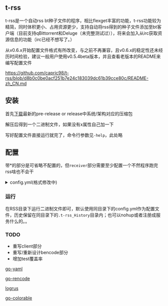## t-rss
t-rss是一个自动rss bt种子文件的程序，相比flexget丰富的功能，t-rss功能较为精简，同时体积更小、占用资源更少，支持自动将rss得到的种子文件添加至bt客户端（目前支持qBittorrent和Deluge（未完整测试过）），将来会加入从irc获取资源信息的功能（irc已经不想写了。）

从v0.6.x开始配置文件格式有所改变，与之前不再兼容，且v0.6.x的稳定性还未经历时间检验，建议一般用户使用v0.5.4beta版本，并且查看老版本的README来编写配置文件

https://github.com/capric98/t-rss/blob/d8b0c0be0acf251b7e24c183039dc61b39cce80c/README-zh_CN.md

## 安装
首先[下载](https://github.com/capric98/t-rss/releases)最新的pre-release or release中系统/架构对应的压缩包

解压后得到一个二进制文件，如果没有x属性自己加一下

写好配置文件直接运行就完了，命令行参数见`-help`，此处略

## 配置
带*的部分是可省略不配置的，但`receiver`部分需要至少配置一个不然程序跑完rss啥也不会干

<details>
<summary>config.yml(格式修改中)</summary>

```yaml
GLOBAL:
  log_file: # delete this to output log to stderr
  history:
    max_num: 300 # max history record nums
    save_to: # default: ./.t-rss_History
  timeout: 1m # {int}s/m/h/d

TASKS:
  Name_of_task0:
    rss:
      url: https://example.com
      method: GET #*delete this except you know what this means
      headers:    #*if needed
        Cookie: something
        Key: Value
      interval: 10s # {int}s/m/h/d
    filter:
      content_size:
        min: 10MB340KB
        max: 120G10MB
      regexp:
        accept:
          - A
        reject:
          - B
    quota:
      num: 65535
      size: 100G
    edit:
      tracker:
        delete:
          - share
        add:
          - http(s)://example.com/
    receiver:
      delay: 12s
      save_path: /home/WatchDir/
      client:
        Name_of_client0:
          type: qBittorrent
          url: http://127.0.0.1
          username: admin
          password: adminadmin
          dlLimit:
          upLimit:
          paused: true
          savepath: /home/Downloads
        Name_of_client1:
          type: Deluge
          host: 127.0.0.1:1234
          username:
          password:

  Name_of_task1:
    rss:
      url: https://example.com
    receiver:
      save_path: /home/WatchDir/
  Name_of_task2:
    rss:
      url: https://example.com
    receiver:
      save_path: /home/WatchDir/

```

</details>

### 运行
在RSS目录下运行二进制文件即可，默认使用同目录下的config.yml作为配置文件，历史保留在同目录下的`.t-rss_History`目录内；也可以nohup或者注册成服务什么的。。

### TODO
  * 重写client部分
  * 重写/重新设计bencode部分
  * 增加test覆盖率

[go-yaml](https://github.com/go-yaml/yaml)

[go-rencode](https://github.com/gdm85/go-rencode)

[logrus](https://github.com/sirupsen/logrus)

[go-colorable](https://github.com/mattn/go-colorable)
